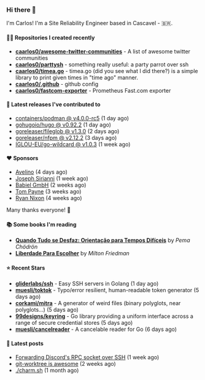 ### Hi there 👋

I'm Carlos! I'm a Site Reliability Engineer based in Cascavel - 🇧🇷.

#### 👨‍💻 Repositories I created recently
- **[caarlos0/awesome-twitter-communities](https://github.com/caarlos0/awesome-twitter-communities)** - A list of awesome twitter communities
- **[caarlos0/parttysh](https://github.com/caarlos0/parttysh)** - something really useful: a party parrot over ssh
- **[caarlos0/timea.go](https://github.com/caarlos0/timea.go)** - timea.go (did you see what I did there?) is a simple library to print given times in &#34;time ago&#34; manner.
- **[caarlos0/.github](https://github.com/caarlos0/.github)** - github config
- **[caarlos0/fastcom-exporter](https://github.com/caarlos0/fastcom-exporter)** - Prometheus Fast.com exporter

#### 🚀 Latest releases I've contributed to


- [containers/podman @ v4.0.0-rc5](https://github.com/containers/podman/releases/tag/v4.0.0-rc5) (1 day ago)
- [gohugoio/hugo @ v0.92.2](https://github.com/gohugoio/hugo/releases/tag/v0.92.2) (1 day ago)
- [goreleaser/fileglob @ v1.3.0](https://github.com/goreleaser/fileglob/releases/tag/v1.3.0) (2 days ago)
- [goreleaser/nfpm @ v2.12.2](https://github.com/goreleaser/nfpm/releases/tag/v2.12.2) (3 days ago)
- [IGLOU-EU/go-wildcard @ v1.0.3](https://github.com/IGLOU-EU/go-wildcard/releases/tag/v1.0.3) (1 week ago)

#### ❤️ Sponsors
- [Avelino](https://github.com/avelino) (4 days ago)
- [Joseph Sirianni](https://github.com/jsirianni) (1 week ago)
- [Babiel GmbH](https://github.com/babiel) (2 weeks ago)
- [Tom Payne](https://github.com/twpayne) (3 weeks ago)
- [Ryan Nixon](https://github.com/taiidani) (4 weeks ago)

Many thanks everyone! 🙏

#### 📚 Some books I'm reading
- **[Quando Tudo se Desfaz: Orientação para Tempos Difíceis](https://www.goodreads.com/book/show/60206797-quando-tudo-se-desfaz)** by _Pema Chödrön_
- **[Liberdade Para Escolher](https://www.goodreads.com/book/show/17238591-liberdade-para-escolher)** by _Milton Friedman_

#### ⭐ Recent Stars


- **[gliderlabs/ssh](https://github.com/gliderlabs/ssh)** - Easy SSH servers in Golang (1 day ago)
- **[muesli/toktok](https://github.com/muesli/toktok)** - Typo/error resilient, human-readable token generator (5 days ago)
- **[corkami/mitra](https://github.com/corkami/mitra)** - A generator of weird files (binary polyglots, near polyglots...) (5 days ago)
- **[99designs/keyring](https://github.com/99designs/keyring)** - Go library providing a uniform interface across a range of secure credential stores (5 days ago)
- **[muesli/cancelreader](https://github.com/muesli/cancelreader)** - A cancelable reader for Go (6 days ago)

#### 📄 Latest posts
- [Forwarding Discord&#39;s RPC socket over SSH](https://carlosbecker.com/posts/discord-rpc-ssh/) (1 week ago)
- [git-worktree is awesome](https://carlosbecker.com/posts/git-worktrees/) (2 weeks ago)
- [./charm.sh](https://carlosbecker.com/posts/charm/) (1 month ago)
